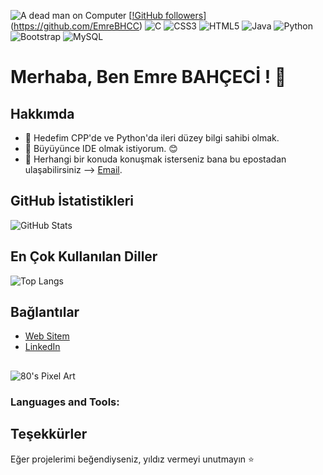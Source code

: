 ![A dead man on Computer](https://media.licdn.com/dms/image/D4D16AQGSZQ8vYujJOA/profile-displaybackgroundimage-shrink_350_1400/0/1700740734148?e=1725494400&v=beta&t=_DTi03BX4F7_N9q081X6iEvuU4Cb8vcvtsrJ1ojah5Q) [[!GitHub followers](https://img.shields.io/github/followers/EmreBHCC?label=Follow&style=social)](https://github.com/EmreBHCC) 
![C](https://img.shields.io/badge/c-%2300599C.svg?style=for-the-badge&logo=c&logoColor=white) ![CSS3](https://img.shields.io/badge/css3-%231572B6.svg?style=for-the-badge&logo=css3&logoColor=white) ![HTML5](https://img.shields.io/badge/html5-%23E34F26.svg?style=for-the-badge&logo=html5&logoColor=white) ![Java](https://img.shields.io/badge/java-%23ED8B00.svg?style=for-the-badge&logo=java&logoColor=white) ![Python](https://img.shields.io/badge/python-3670A0?style=for-the-badge&logo=python&logoColor=ffdd54) ![Bootstrap](https://img.shields.io/badge/bootstrap-%23563D7C.svg?style=for-the-badge&logo=bootstrap&logoColor=white) ![MySQL](https://img.shields.io/badge/mysql-%2300f.svg?style=for-the-badge&logo=mysql&logoColor=white)

# Merhaba, Ben Emre BAHÇECİ ! 👋
## Hakkımda
- 🚀 Hedefim CPP'de ve Python'da ileri düzey bilgi sahibi olmak.
- 🌱 Büyüyünce IDE olmak istiyorum. 😊
- 💬 Herhangi bir konuda konuşmak isterseniz bana bu epostadan ulaşabilirsiniz --> [Email](mailto:emrebahceci38@gmail.com).

## GitHub İstatistikleri

![GitHub Stats](https://github-readme-stats.vercel.app/api?username=EmreBHCC&show_icons=true&theme=radical)

## En Çok Kullanılan Diller

![Top Langs](https://github-readme-stats.vercel.app/api/top-langs/?username=EmreBHCC&layout=compact&theme=radical)

## Bağlantılar
- [Web Sitem](https://emrebahceci.com)
- [LinkedIn](https://www.linkedin.com/in/emrebahceci)
##
![80's Pixel Art](https://i.giphy.com/l19ipdY2pjK3d8Omtz.webp)

<!--
## Öne Çıkan Projeler
- [Proje Adı](https://github.com/YourUsername/ProjectName): Proje açıklaması.
- [Proje Adı](https://github.com/YourUsername/ProjectName): Proje açıklaması.
-->
<h3 align="left">Languages and Tools:</h3>



## Teşekkürler
Eğer projelerimi beğendiyseniz, yıldız vermeyi unutmayın ⭐️

